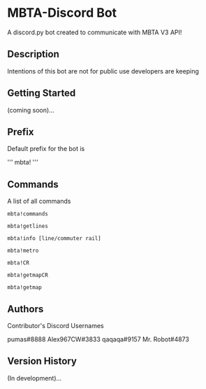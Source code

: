 # MBTA-Discord Bot

A discord.py bot created to communicate with MBTA V3 API!

## Description

Intentions of this bot are not for public use developers are keeping 

## Getting Started
(coming soon)...

## Prefix

Default prefix for the bot is 

'''
mbta!
'''
## Commands

A list of all commands 

```
mbta!commands

mbta!getlines

mbta!info [line/commuter rail]

mbta!metro

mbta!CR

mbta!getmapCR

mbta!getmap

```

## Authors

Contributor's Discord Usernames

pumas#8888
Alex967CW#3833
qaqaqa#9157
Mr. Robot#4873


## Version History

(In development)...


